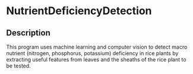 # NutrientDeficiencyDetection
## Description
This program uses machine learning and computer vision to detect macro nutrient (nitrogen, phosphorus, potassium) deficiency in rice plants by extracting useful features from leaves and the sheaths of the rice plant to be tested.
